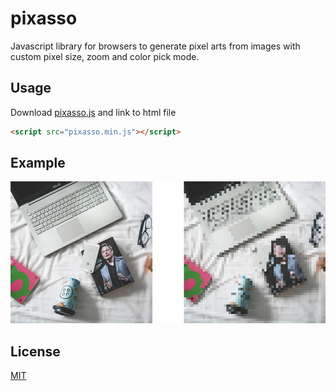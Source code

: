 # pixasso

Javascript library for browsers to generate pixel arts from images with custom pixel size, zoom and color pick mode.

## Usage
Download [pixasso.js](https://raw.githubusercontent.com/howion/pixasso/master/pixasso.min.js) and link to html file

```html
<script src="pixasso.min.js"></script>
```

## Example

<p align="center">
  <img src="https://raw.githubusercontent.com/howion/box/master/pixasso/example.png">
</p>

## License

[MIT](https://github.com/howion/pixasso/blob/master/LICENSE.md)
